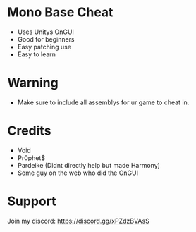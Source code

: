 # Mono Base Cheat 
- Uses Unitys OnGUI
- Good for beginners
- Easy patching use
- Easy to learn

# Warning
- Make sure to include all assemblys for ur game to cheat in.

# Credits
- Void 
- Pr0phet$
- Pardeike (Didnt directly help but made Harmony)
- Some guy on the web who did the OnGUI

# Support
Join my discord: https://discord.gg/xPZdzBVAsS
